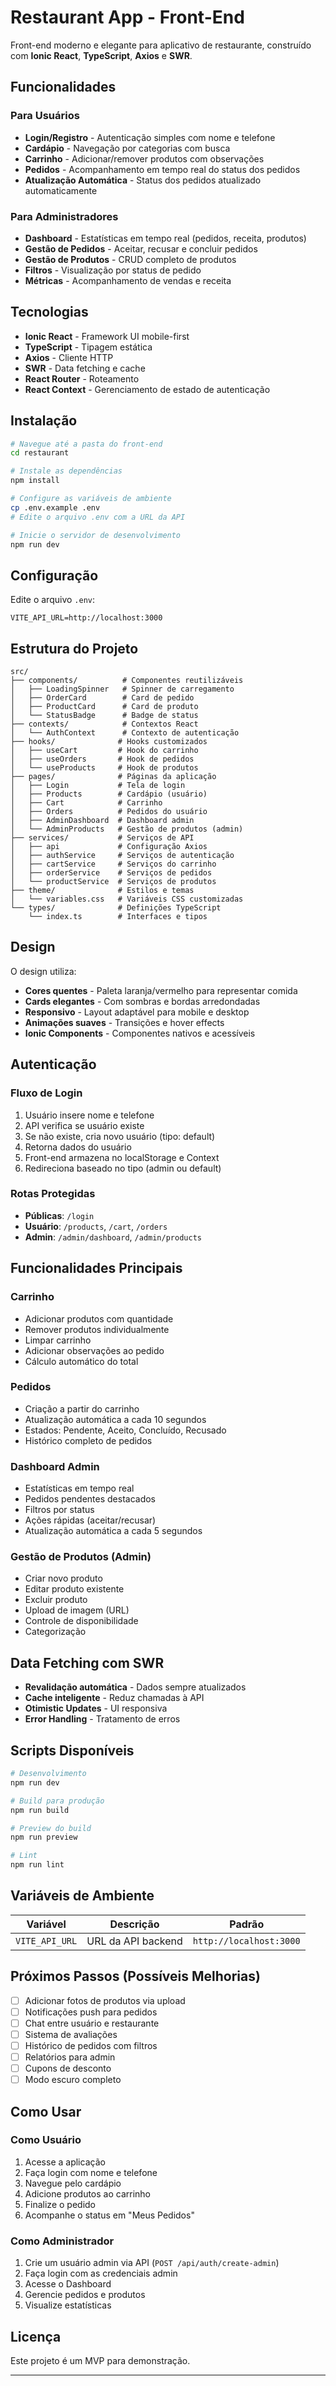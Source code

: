# Restaurant App - Front-End

Front-end moderno e elegante para aplicativo de restaurante, construído com **Ionic React**, **TypeScript**, **Axios** e **SWR**.

## Funcionalidades

### Para Usuários
- **Login/Registro** - Autenticação simples com nome e telefone
- **Cardápio** - Navegação por categorias com busca
- **Carrinho** - Adicionar/remover produtos com observações
- **Pedidos** - Acompanhamento em tempo real do status dos pedidos
- **Atualização Automática** - Status dos pedidos atualizado automaticamente

### Para Administradores
- **Dashboard** - Estatísticas em tempo real (pedidos, receita, produtos)
- **Gestão de Pedidos** - Aceitar, recusar e concluir pedidos
- **Gestão de Produtos** - CRUD completo de produtos
- **Filtros** - Visualização por status de pedido
- **Métricas** - Acompanhamento de vendas e receita

## Tecnologias

- **Ionic React** - Framework UI mobile-first
- **TypeScript** - Tipagem estática
- **Axios** - Cliente HTTP
- **SWR** - Data fetching e cache
- **React Router** - Roteamento
- **React Context** - Gerenciamento de estado de autenticação

## Instalação

```bash
# Navegue até a pasta do front-end
cd restaurant

# Instale as dependências
npm install

# Configure as variáveis de ambiente
cp .env.example .env
# Edite o arquivo .env com a URL da API

# Inicie o servidor de desenvolvimento
npm run dev
```

## Configuração

Edite o arquivo `.env`:

```env
VITE_API_URL=http://localhost:3000
```

## Estrutura do Projeto

```
src/
├── components/          # Componentes reutilizáveis
│   ├── LoadingSpinner   # Spinner de carregamento
│   ├── OrderCard        # Card de pedido
│   ├── ProductCard      # Card de produto
│   └── StatusBadge      # Badge de status
├── contexts/            # Contextos React
│   └── AuthContext      # Contexto de autenticação
├── hooks/              # Hooks customizados
│   ├── useCart         # Hook do carrinho
│   ├── useOrders       # Hook de pedidos
│   └── useProducts     # Hook de produtos
├── pages/              # Páginas da aplicação
│   ├── Login           # Tela de login
│   ├── Products        # Cardápio (usuário)
│   ├── Cart            # Carrinho
│   ├── Orders          # Pedidos do usuário
│   ├── AdminDashboard  # Dashboard admin
│   └── AdminProducts   # Gestão de produtos (admin)
├── services/           # Serviços de API
│   ├── api             # Configuração Axios
│   ├── authService     # Serviços de autenticação
│   ├── cartService     # Serviços do carrinho
│   ├── orderService    # Serviços de pedidos
│   └── productService  # Serviços de produtos
├── theme/              # Estilos e temas
│   └── variables.css   # Variáveis CSS customizadas
└── types/              # Definições TypeScript
    └── index.ts        # Interfaces e tipos
```

## Design

O design utiliza:
- **Cores quentes** - Paleta laranja/vermelho para representar comida
- **Cards elegantes** - Com sombras e bordas arredondadas
- **Responsivo** - Layout adaptável para mobile e desktop
- **Animações suaves** - Transições e hover effects
- **Ionic Components** - Componentes nativos e acessíveis

## Autenticação

### Fluxo de Login
1. Usuário insere nome e telefone
2. API verifica se usuário existe
3. Se não existe, cria novo usuário (tipo: default)
4. Retorna dados do usuário
5. Front-end armazena no localStorage e Context
6. Redireciona baseado no tipo (admin ou default)

### Rotas Protegidas
- **Públicas**: `/login`
- **Usuário**: `/products`, `/cart`, `/orders`
- **Admin**: `/admin/dashboard`, `/admin/products`

## Funcionalidades Principais

### Carrinho
- Adicionar produtos com quantidade
- Remover produtos individualmente
- Limpar carrinho
- Adicionar observações ao pedido
- Cálculo automático do total

### Pedidos
- Criação a partir do carrinho
- Atualização automática a cada 10 segundos
- Estados: Pendente, Aceito, Concluído, Recusado
- Histórico completo de pedidos

### Dashboard Admin
- Estatísticas em tempo real
- Pedidos pendentes destacados
- Filtros por status
- Ações rápidas (aceitar/recusar)
- Atualização automática a cada 5 segundos

### Gestão de Produtos (Admin)
- Criar novo produto
- Editar produto existente
- Excluir produto
- Upload de imagem (URL)
- Controle de disponibilidade
- Categorização

## Data Fetching com SWR

- **Revalidação automática** - Dados sempre atualizados
- **Cache inteligente** - Reduz chamadas à API
- **Otimistic Updates** - UI responsiva
- **Error Handling** - Tratamento de erros

## Scripts Disponíveis

```bash
# Desenvolvimento
npm run dev

# Build para produção
npm run build

# Preview do build
npm run preview

# Lint
npm run lint
```

## Variáveis de Ambiente

| Variável | Descrição | Padrão |
|----------|-----------|--------|
| `VITE_API_URL` | URL da API backend | `http://localhost:3000` |

## Próximos Passos (Possíveis Melhorias)

- [ ] Adicionar fotos de produtos via upload
- [ ] Notificações push para pedidos
- [ ] Chat entre usuário e restaurante
- [ ] Sistema de avaliações
- [ ] Histórico de pedidos com filtros
- [ ] Relatórios para admin
- [ ] Cupons de desconto
- [ ] Modo escuro completo

## Como Usar

### Como Usuário
1. Acesse a aplicação
2. Faça login com nome e telefone
3. Navegue pelo cardápio
4. Adicione produtos ao carrinho
5. Finalize o pedido
6. Acompanhe o status em "Meus Pedidos"

### Como Administrador
1. Crie um usuário admin via API (`POST /api/auth/create-admin`)
2. Faça login com as credenciais admin
3. Acesse o Dashboard
4. Gerencie pedidos e produtos
5. Visualize estatísticas

## Licença

Este projeto é um MVP para demonstração.

---
